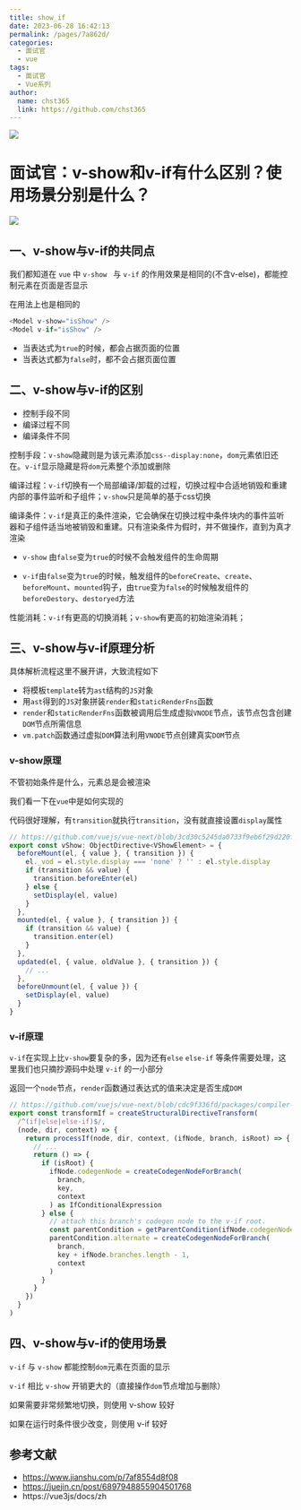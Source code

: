 ```yaml
---
title: show_if
date: 2023-06-28 16:42:13
permalink: /pages/7a862d/
categories: 
  - 面试官
  - vue
tags: 
  - 面试官
  - Vue系列
author: 
  name: chst365
  link: https://github.com/chst365
---
```

![](https://cdn.jsdelivr.net/gh/chst365/bolgImgs/imgs/topImgs/373.jpg)
# 面试官：v-show和v-if有什么区别？使用场景分别是什么？

![](https://static.vue-js.com/d21c3c50-3acb-11eb-85f6-6fac77c0c9b3.png)


## 一、v-show与v-if的共同点

我们都知道在 `vue` 中 `v-show ` 与 `v-if` 的作用效果是相同的(不含v-else)，都能控制元素在页面是否显示

在用法上也是相同的

```js
<Model v-show="isShow" />
<Model v-if="isShow" />
```

- 当表达式为`true`的时候，都会占据页面的位置
- 当表达式都为`false`时，都不会占据页面位置


## 二、v-show与v-if的区别

- 控制手段不同
- 编译过程不同
- 编译条件不同

控制手段：`v-show`隐藏则是为该元素添加`css--display:none`，`dom`元素依旧还在。`v-if`显示隐藏是将`dom`元素整个添加或删除

编译过程：`v-if`切换有一个局部编译/卸载的过程，切换过程中合适地销毁和重建内部的事件监听和子组件；`v-show`只是简单的基于css切换

编译条件：`v-if`是真正的条件渲染，它会确保在切换过程中条件块内的事件监听器和子组件适当地被销毁和重建。只有渲染条件为假时，并不做操作，直到为真才渲染

- `v-show` 由`false`变为`true`的时候不会触发组件的生命周期

- `v-if`由`false`变为`true`的时候，触发组件的`beforeCreate`、`create`、`beforeMount`、`mounted`钩子，由`true`变为`false`的时候触发组件的`beforeDestory`、`destoryed`方法

性能消耗：`v-if`有更高的切换消耗；`v-show`有更高的初始渲染消耗；

## 三、v-show与v-if原理分析

具体解析流程这里不展开讲，大致流程如下
- 将模板`template`转为`ast`结构的`JS`对象
- 用`ast`得到的`JS`对象拼装`render`和`staticRenderFns`函数
- `render`和`staticRenderFns`函数被调用后生成虚拟`VNODE`节点，该节点包含创建`DOM`节点所需信息
- `vm.patch`函数通过虚拟`DOM`算法利用`VNODE`节点创建真实`DOM`节点

### v-show原理

不管初始条件是什么，元素总是会被渲染

我们看一下在`vue`中是如何实现的

代码很好理解，有`transition`就执行`transition`，没有就直接设置`display`属性

```js
// https://github.com/vuejs/vue-next/blob/3cd30c5245da0733f9eb6f29d220f39c46518162/packages/runtime-dom/src/directives/vShow.ts
export const vShow: ObjectDirective<VShowElement> = {
  beforeMount(el, { value }, { transition }) {
    el._vod = el.style.display === 'none' ? '' : el.style.display
    if (transition && value) {
      transition.beforeEnter(el)
    } else {
      setDisplay(el, value)
    }
  },
  mounted(el, { value }, { transition }) {
    if (transition && value) {
      transition.enter(el)
    }
  },
  updated(el, { value, oldValue }, { transition }) {
    // ...
  },
  beforeUnmount(el, { value }) {
    setDisplay(el, value)
  }
}
```

### v-if原理

`v-if`在实现上比`v-show`要复杂的多，因为还有`else` `else-if` 等条件需要处理，这里我们也只摘抄源码中处理 `v-if` 的一小部分

返回一个`node`节点，`render`函数通过表达式的值来决定是否生成`DOM`

```js
// https://github.com/vuejs/vue-next/blob/cdc9f336fd/packages/compiler-core/src/transforms/vIf.ts
export const transformIf = createStructuralDirectiveTransform(
  /^(if|else|else-if)$/,
  (node, dir, context) => {
    return processIf(node, dir, context, (ifNode, branch, isRoot) => {
      // ...
      return () => {
        if (isRoot) {
          ifNode.codegenNode = createCodegenNodeForBranch(
            branch,
            key,
            context
          ) as IfConditionalExpression
        } else {
          // attach this branch's codegen node to the v-if root.
          const parentCondition = getParentCondition(ifNode.codegenNode!)
          parentCondition.alternate = createCodegenNodeForBranch(
            branch,
            key + ifNode.branches.length - 1,
            context
          )
        }
      }
    })
  }
)
```

## 四、v-show与v-if的使用场景

`v-if` 与 `v-show` 都能控制`dom`元素在页面的显示

`v-if` 相比 `v-show` 开销更大的（直接操作`dom`节点增加与删除） 

如果需要非常频繁地切换，则使用 v-show 较好

如果在运行时条件很少改变，则使用 v-if 较好


## 参考文献

- https://www.jianshu.com/p/7af8554d8f08
- https://juejin.cn/post/6897948855904501768
- https://vue3js/docs/zh